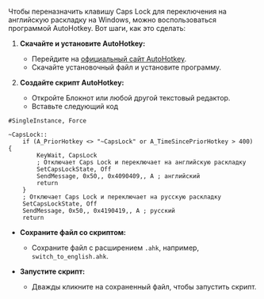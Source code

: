 Чтобы переназначить клавишу Caps Lock для переключения на английскую раскладку на Windows, можно воспользоваться программой AutoHotkey. Вот шаги, как это сделать:

1. **Скачайте и установите AutoHotkey:**
    
    - Перейдите на [официальный сайт AutoHotkey](https://www.autohotkey.com/).
    - Скачайте установочный файл и установите программу.
2. **Создайте скрипт AutoHotkey:**
    
    - Откройте Блокнот или любой другой текстовый редактор.
    - Вставьте следующий код

```ahk
#SingleInstance, Force

~CapsLock::
    if (A_PriorHotkey <> "~CapsLock" or A_TimeSincePriorHotkey > 400) {
        KeyWait, CapsLock
        ; Отключает Caps Lock и переключает на английскую раскладку
        SetCapsLockState, Off
        SendMessage, 0x50,, 0x4090409,, A ; английский
        return
    }
    ; Отключает Caps Lock и переключает на русскую раскладку
    SetCapsLockState, Off
    SendMessage, 0x50,, 0x4190419,, A ; русский
    return
```

- **Сохраните файл со скриптом:**
    
    - Сохраните файл с расширением `.ahk`, например, `switch_to_english.ahk`.
- **Запустите скрипт:**
    
    - Дважды кликните на сохраненный файл, чтобы запустить скрипт.